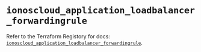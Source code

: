 # `ionoscloud_application_loadbalancer_forwardingrule`

Refer to the Terraform Registory for docs: [`ionoscloud_application_loadbalancer_forwardingrule`](https://registry.terraform.io/providers/ionos-cloud/ionoscloud/6.3.6/docs/resources/application_loadbalancer_forwardingrule).
